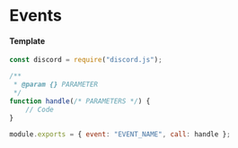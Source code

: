 # Events
#### Template
```js
const discord = require("discord.js");

/**
 * @param {} PARAMETER
 */
function handle(/* PARAMETERS */) {
    // Code
}

module.exports = { event: "EVENT_NAME", call: handle };
```